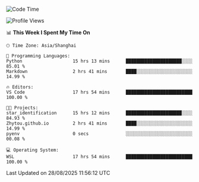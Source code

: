 <!--START_SECTION:waka-->
![Code Time](http://img.shields.io/badge/Code%20Time-3%2C096%20hrs%2029%20mins-blue)

![Profile Views](http://img.shields.io/badge/Profile%20Views-0-blue)

📊 **This Week I Spent My Time On** 

```text
🕑︎ Time Zone: Asia/Shanghai

💬 Programming Languages: 
Python                   15 hrs 13 mins      █████████████████████░░░░   85.01 % 
Markdown                 2 hrs 41 mins       ████░░░░░░░░░░░░░░░░░░░░░   14.99 % 

🔥 Editors: 
VS Code                  17 hrs 54 mins      █████████████████████████   100.00 % 

🐱‍💻 Projects: 
star_identification      15 hrs 12 mins      █████████████████████░░░░   84.93 % 
Zhytou.github.io         2 hrs 41 mins       ████░░░░░░░░░░░░░░░░░░░░░   14.99 % 
pyenv                    0 secs              ░░░░░░░░░░░░░░░░░░░░░░░░░   00.08 % 

💻 Operating System: 
WSL                      17 hrs 54 mins      █████████████████████████   100.00 % 
```


 Last Updated on 28/08/2025 11:56:12 UTC
<!--END_SECTION:waka-->